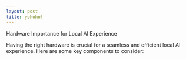 ```yaml
---
layout: post
title: yohoho!
---
```



Hardware Importance for Local AI Experience

Having the right hardware is crucial for a seamless and efficient local AI experience. Here are some key components to consider:
